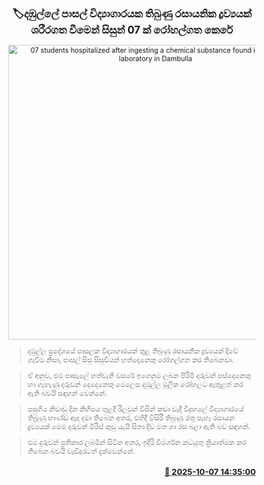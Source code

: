 <p align='center'><b><h2 align='center' title='07 students hospitalized after ingesting a chemical substance found in a school laboratory in Dambulla'>🏷දඹුල්ලේ පාසල් විද්‍යාගාරයක තිබුණු රසායනික ද්‍රව්‍යයක් ශරීරගත වීමෙන් සිසුන් 07 ක් රෝහල්ගත කෙරේ</h2></b></p>
<p align='center'><img src='https://helakuru.sgp1.cdn.digitaloceanspaces.com/esana/images/lib/oxygen-hospital-archived.jpg' width='600' alt='07 students hospitalized after ingesting a chemical substance found in a school laboratory in Dambulla'></p>

> දඹුල්ල ප්‍රදේශයේ පාසලක විද්‍යාගාරයක් තුළ තිබුණු රසායනික ද්‍රව්‍යයක් දිවේ ගැවීම නිසා, පාසල් සිසු සිසුවියන් හත්දෙනෙකු රෝහල්ගත කර තිබෙනවා.

> ඒ අනුව, එම පාසැලේ හත්වැනි වසරේ ඉගෙනුම ලබන පිරිමි දරුවන් පස්දෙනෙකු හා ගැහැණු දරුවන් දෙදෙනෙකු මෙලෙස දඹුල්ල මූලික රෝහලට ඇතුළත් කර ඇති බවයි සඳහන් වෙන්නේ.

> පසුගිය නිවාඩු දින කිහිපය තුළදී රිලවුන් විසින් කඩා වැදී විදුහලේ විද්‍යාගාරයේ තිබූුණු භාණ්ඩ ඇද දමා තිබෙන අතර, එහිදී විසිරී තිබුණු රතු පැහැ රසායන ද්‍රව්‍යයක් මෙම දරුවන් මිරිස් කුඩු යැයි සිතා දිව මත ගා රස බලා ඇති බව සඳහන්.

> එම දරුවන් ප්‍රතිකාර ලබමින් සිටින අතර, ඉදිරි විමර්ශන කටයුතු ක්‍රියාත්මක කර තිබෙන බවයි වැඩිදුරටත් දැක්වෙන්නේ.



<h3 align='right'><a href='https://www.helakuru.lk/esana/p/114269/'>📅 2025-10-07 14:35:00</a></h3>
